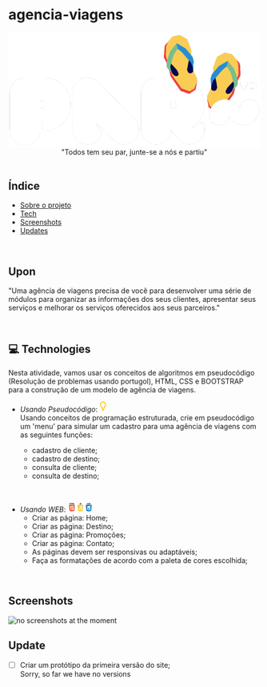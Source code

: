 # agencia-viagens
<div align="center">
<img align="center" src="/img/logo/logo-tm2.png" alt="">
  <br>"Todos tem seu par, junte-se a nós e partiu"
</div>

<br>

## Índice

* [Sobre o projeto](#upon)
* [Tech](#technologies)
* [Screenshots](#screenshots)
* [Updates](#update)

<br>

## Upon
"Uma agência de viagens precisa de você para desenvolver uma série de módulos para organizar as informações dos seus clientes, apresentar seus serviços e melhorar os serviços oferecidos aos seus parceiros."

<br>

## 💻 Technologies
Nesta atividade, vamos usar os conceitos de algoritmos em pseudocódigo (Resolução de problemas usando portugol), HTML, CSS e BOOTSTRAP para a construção de um modelo de agência de viagens.

- <em>Usando Pseudocódigo</em>:  <img width="15px" src="/img/icons/portugol.png"><br>
Usando conceitos de programação estruturada, crie em pseudocódigo um 'menu' para simular um cadastro para uma agência de viagens com as seguintes funções:</div>
  
  - cadastro de cliente;
  - cadastro de destino;
  - consulta de cliente;
  - consulta de destino;

<br>

- <em>Usando WEB</em>: <img width="50px" src="/img/icons/html-js-css.png">
  - Criar as página: Home;
  - Criar as página: Destino;
  - Criar as página: Promoções;
  - Criar as página: Contato;
  - As páginas devem ser responsivas ou adaptáveis;
  - Faça as formatações de acordo com a paleta de cores escolhida;

<br>

## Screenshots
<img width="500px" src="#" alt="no screenshots at the moment">

<br>

## Update

- [ ] Criar um protótipo da primeira versão do site;<br>
Sorry, so far we have no versions